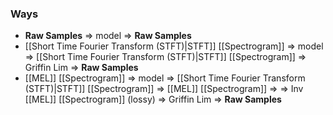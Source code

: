 ### Ways
- **Raw Samples** => model => **Raw Samples**
- [[Short Time Fourier Transform (STFT)|STFT]] [[Spectrogram]] => model => [[Short Time Fourier Transform (STFT)|STFT]] [[Spectrogram]] => Griffin Lim => **Raw Samples**
- [[MEL]] [[Spectrogram]] => model => [[Short Time Fourier Transform (STFT)|STFT]] [[Spectrogram]] => [[MEL]] [[Spectrogram]] => 
  => Inv [[MEL]] [[Spectrogram]] (lossy) => Griffin Lim => **Raw Samples**
